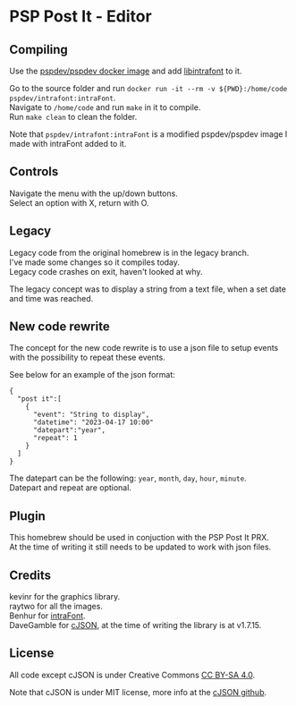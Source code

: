 # PSP Post It - Editor

## Compiling
Use the [pspdev/pspdev docker image](https://hub.docker.com/r/pspdev/pspdev) and add [libintrafont](https://github.com/pspdev/libintraFont) to it.  

Go to the source folder and run ```docker run -it --rm -v ${PWD}:/home/code pspdev/intrafont:intraFont```.  
Navigate to ```/home/code``` and run ```make``` in it to compile.  
Run ```make clean``` to clean the folder.

Note that ```pspdev/intrafont:intraFont``` is a modified pspdev/pspdev image I made with intraFont added to it.  

## Controls
Navigate the menu with the up/down buttons.  
Select an option with X, return with O.  

## Legacy
Legacy code from the original homebrew is in the legacy branch.  
I've made some changes so it compiles today.  
Legacy code crashes on exit, haven't looked at why.  

The legacy concept was to display a string from a text file, when a set date and time was reached.  

## New code rewrite
The concept for the new code rewrite is to use a json file to setup events with the possibility to repeat these events.  

See below for an example of the json format:
```
{
  "post it":[
    {
      "event": "String to display",
      "datetime": "2023-04-17 10:00"
      "datepart":"year",
      "repeat": 1
    }
  ]
}
```  
The datepart can be the following: ```year```, ```month```, ```day```, ```hour```, ```minute```.  
Datepart and repeat are optional.  

## Plugin
This homebrew should be used in conjuction with the PSP Post It PRX.  
At the time of writing it still needs to be updated to work with json files.  

## Credits
kevinr for the graphics library.  
raytwo for all the images.  
Benhur for [intraFont](https://github.com/pspdev/libintraFont).  
DaveGamble for [cJSON](https://github.com/DaveGamble/cJSON), at the time of writing the library is at v1.7.15.  

## License
All code except cJSON is under Creative Commons [CC BY-SA 4.0](https://creativecommons.org/licenses/by-sa/4.0/).  

Note that cJSON is under MIT license, more info at the [cJSON github](https://github.com/DaveGamble/cJSON).  